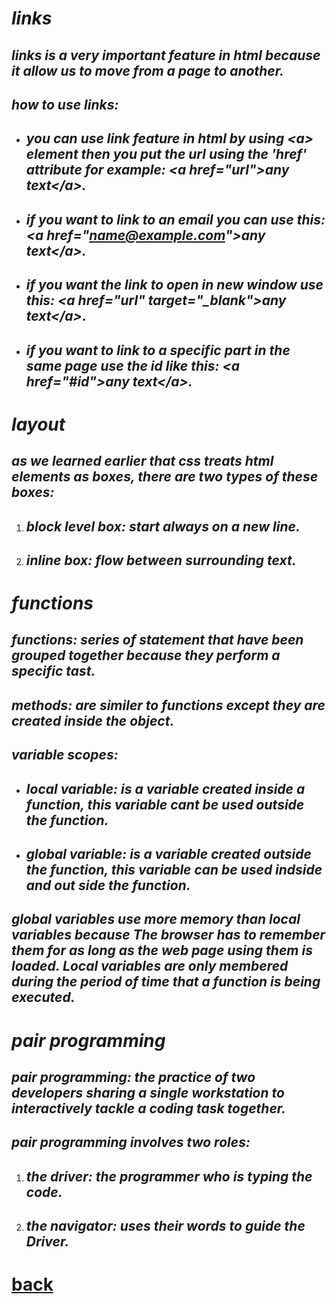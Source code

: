 # *links*
## *links is a very important feature in html because it allow us to move from a page to another.*
## *how to use links:*
+ ## *you can use link feature in html by using \<a> element then you put the url using the 'href' attribute for example: \<a href="url">any text\</a>.*
+ ## *if you want to link to an email you can use this: \<a href="name@example.com">any text\</a>.*
+ ## *if you want the link to open in new window use this: \<a href="url" target="_blank">any text\</a>*.
+ ## *if you want to link to a specific part in the same page use the id like this: \<a href="#id">any text\</a>.*

# *layout*
## *as we learned earlier that css treats html elements as boxes, there are two types of these boxes:*
1. ## *block level box: start always on a new line.*
2. ## *inline box: flow between surrounding text.*

# *functions*
## *functions: series of statement that have been grouped together because they perform a specific tast.*
## *methods: are similer to functions except they are created inside the object.*
 ## *variable scopes:*
 + ## *local variable: is a variable created inside a function, this variable cant be used outside the function.*
 + ## *global variable: is a variable created outside the function, this variable can be used indside and out side the function.*
 ## *global variables use more memory than local variables because The browser has to remember them for as long as the web page using them is loaded. Local variables are only membered during the period of time that a function is being executed.*

 # *pair programming*
 ## *pair programming: the practice of two developers sharing a single workstation to interactively tackle a coding task together.*
 ## *pair programming involves two roles:*
 1. ## *the driver: the programmer who is typing the code.*
 2. ## *the navigator: uses their words to guide the Driver.*













# [back](../README.md)